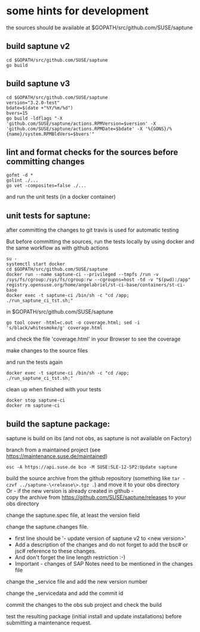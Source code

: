 # some hints for development

the sources should be available at $GOPATH/src/github.com/SUSE/saptune

## build saptune v2
	cd $GOPATH/src/github.com/SUSE/saptune
	go build

## build saptune v3
	cd $GOPATH/src/github.com/SUSE/saptune
	version="3.2.0-test"
	bdate=$(date +"%Y/%m/%d")
	bvers=15
	go build -ldflags "-X 'github.com/SUSE/saptune/actions.RPMVersion=$version' -X 'github.com/SUSE/saptune/actions.RPMDate=$bdate' -X '%{GONS}/%{name}/system.RPMBldVers=$bvers'"

## lint and format checks for the sources before committing changes

	gofmt -d *
	golint ./...
	go vet -composites=false ./...

and run the unit tests (in a docker container)

## unit tests for saptune:
after committing the changes to git travis is used for automatic testing

But before committing the sources, run the tests locally by using docker and the same workflow as with github actions

	su -
	systemctl start docker
	cd $GOPATH/src/github.com/SUSE/saptune
	docker run --name saptune-ci --privileged --tmpfs /run -v /sys/fs/cgroup:/sys/fs/cgroup:rw --cgroupns=host -td -v "$(pwd):/app" registry.opensuse.org/home/angelabriel/st-ci-base/containers/st-ci-base
	docker exec -t saptune-ci /bin/sh -c "cd /app; ./run_saptune_ci_tst.sh;"

in $GOPATH/src/github.com/SUSE/saptune

	go tool cover -html=c.out -o coverage.html; sed -i 's/black/whitesmoke/g' coverage.html

and check the file 'coverage.html' in your Browser to see the coverage

make changes to the source files

and run the tests again

	docker exec -t saptune-ci /bin/sh -c "cd /app; ./run_saptune_ci_tst.sh;"

clean up when finished with your tests

	docker stop saptune-ci
	docker rm saptune-ci

## build the saptune package:
saptune is build on ibs (and not obs, as saptune is not available on Factory)

branch from a maintained project (see https://maintenance.suse.de/maintained)

	osc -A https://api.suse.de bco -M SUSE:SLE-12-SP2:Update saptune

build the source archive from the github repository (something like `tar -czvf ../saptune-\<release\>.tgz .`) and move it to your obs directory\
Or - if the new version is already created in github -\
copy the archive from https://github.com/SUSE/saptune/releases to your obs directory

change the saptune.spec file, at least the version field

change the saptune.changes file.
* first line should be '- update version of saptune v2 to \<new version\>'
* Add a description of the changes and do not forget to add the bsc# or jsc# reference to these changes.
* And don't forget the line length restriction :-)
* Important - changes of SAP Notes need to be mentioned in the changes file

change the \_service file and add the new version number

change the \_servicedata and add the commit id

commit the changes to the obs sub project and check the build

test the resulting package (initial install and update installations) before submitting a maintenance request.

